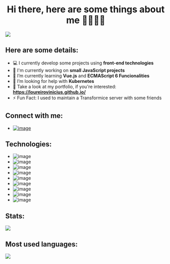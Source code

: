 <h1 align="center">Hi there, here are some things about me 🙋🏻‍♂️👋</h1>

![](https://komarev.com/ghpvc/?username=loureirovinicius&color=blue)

## Here are some details:
- 💻 I currently develop some projects using **front-end technologies**
- 🏫 I'm currently working on **small JavaScript projects**
- 📖 I’m currently learning **Vue.js** and **ECMAScript 6 Funcionalities**
- 🤔 I’m looking for help with **Kubernetes**
- 💼 Take a look at my portfolio, if you're interested: **https://loureirovinicius.github.io/**
- ⚡ Fun Fact: I used to maintain a Transformice server with some friends  

## Connect with me: 

- <a href="https://www.linkedin.com/in/viniciusloul/">![image](https://img.shields.io/badge/LinkedIn-0077B5?style=for-the-badge&logo=linkedin&logoColor=white)</a>

## Technologies:

- ![image](https://img.shields.io/badge/HTML5-E34F26?style=for-the-badge&logo=html5&logoColor=white)
- ![image](https://img.shields.io/badge/CSS3-1572B6?style=for-the-badge&logo=css3&logoColor=white)
- ![image](https://img.shields.io/badge/JavaScript-323330?style=for-the-badge&logo=javascript&logoColor=F7DF1E)
- ![image](https://img.shields.io/badge/Python-3776AB?style=for-the-badge&logo=python&logoColor=white)
- ![image](https://img.shields.io/badge/Git-F05032?style=for-the-badge&logo=git&logoColor=white)
- ![image](https://img.shields.io/badge/Docker-2CA5E0?style=for-the-badge&logo=docker&logoColor=white)
- ![image](https://img.shields.io/badge/Vue.js-35495E?style=for-the-badge&logo=vuedotjs&logoColor=4FC08D)
- ![image](https://img.shields.io/badge/Node.js-339933?style=for-the-badge&logo=nodedotjs&logoColor=white)
- ![image](https://img.shields.io/badge/Postman-FF6C37?style=for-the-badge&logo=Postman&logoColor=white)

## Stats:

<a href="https://github.com/anuraghazra/github-readme-stats"><img src="https://github-readme-stats.vercel.app/api?username=loureirovinicius&theme=midnight-purple&text_color=5AA5FA&icon_color=5AA5FA&title_color=5AA5FA&hide_border=true" align="center"></a>

## Most used languages:

<a href="https://github.com/anuraghazra/github-readme-stats"><img src="https://github-readme-stats.vercel.app/api/top-langs/?username=loureirovinicius&theme=midnight-purple&hide_border=true&border_color=5AA5FA&title_color=FFFFFF&layout=compact" align="center"></a>

